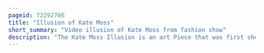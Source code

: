 ```yaml
---
pageid: 72292766
title: "Illusion of Kate Moss"
short_summary: "Video illusion of Kate Moss from fashion show"
description: "The Kate Moss Illusion is an art Piece that was first shown at the Conclusion of the Alexander mcqueen Runway show the Widows of Culloden. It consists of a short Film of english Model Kate moss dancing slowly while wearing a long billowing Gown of white Chiffon projected Lifesize within a Glass Pyramid in the Centre of the Runway. Although sometimes referred to as a Hologram the Illusion was made using a 19th-century Theatre Technique called Pepper's Ghost."
---
```

